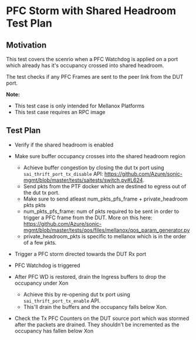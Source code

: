 # PFC Storm with Shared Headroom Test Plan

## Motivation

This test covers the scenrio when a PFC Watchdog is applied on a port which already has it's occupancy crossed into shared headroom. 

The test checks if any PFC Frames are sent to the peer link from the DUT port. 

**Note:** 
+ This test case is only intended for Mellanox Platforms
+ This test case requires an RPC image

## Test Plan
+ Verify if the shared headroom is enabled
+ Make sure buffer occupancy crosses into the shared headroom region
   - Achieve buffer congestion by closing the dut tx port using `sai_thrift_port_tx_disable` API: https://github.com/Azure/sonic-mgmt/blob/master/tests/saitests/switch.py#L624.
   - Send pkts from the PTF docker which are destined to egress out of the dut tx port.
   - Make sure to send atleast num_pkts_pfs_frame + private_headroom pkts pkts
   - num_pkts_pfs_frame: num of pkts required to be sent in order to trigger a PFC frame from the DUT. More on this here: https://github.com/Azure/sonic-mgmt/blob/master/tests/qos/files/mellanox/qos_param_generator.py
   - private_headroom_pkts is specific to mellanox which is in the order of a few pkts.
    
+ Trigger a PFC storm directed towards the DUT Rx port
+ PFC Watchdog is triggered
+ After PFC WD is restored, drain the Ingress buffers to drop the occupancy under Xon
  - Achieve this by re-opening dut tx port using `sai_thrift_port_tx_enable` API.
  - This'll drain the  buffers and the occupancy falls below Xon.
+ Check the Tx PFC Counters on the DUT source port which was stormed after the packets are drained. They shouldn't be incremented as the occupancy has fallen below Xon
